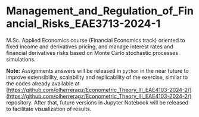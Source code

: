 # Management_and_Regulation_of_Financial_Risks_EAE3713-2024-1
M.Sc. Applied Economics course (Financial Economics track) oriented to fixed income and derivatives pricing, and manage interest rates and financial derivatives risks based on Monte Carlo stochastic processes simulations.

**Note:** Assignments answers will be released in `python` in the near future to improve extensibility, scalability and replicability of the exercise, similar to the codes already available at [https://github.com/olherreragz/Econometric_Theory_III_EAE4103-2024-2/](https://github.com/olherreragz/Econometric_Theory_III_EAE4103-2024-2/) repository. After that, future versions in Jupyter Notebook will be released to facilitate visualization of results. 